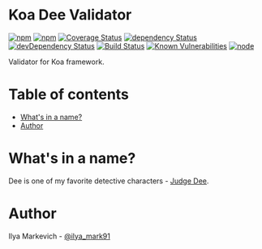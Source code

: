 # Koa Dee Validator

[![npm](https://img.shields.io/npm/v/koa-dee-validator.svg?maxAge=1000)](https://www.npmjs.com/package/koa-dee-validator)
[![npm](https://img.shields.io/npm/dt/koa-dee-validator.svg?maxAge=1000)](https://www.npmjs.com/package/koa-dee-validator)
[![Coverage Status](https://coveralls.io/repos/github/ilya-markevich/node-koa-validator/badge.svg?branch=master)](https://coveralls.io/github/ilya-markevich/node-koa-validator?branch=master)
[![dependency Status](https://img.shields.io/david/ilya-markevich/node-koa-validator.svg?maxAge=1000)](https://david-dm.org/ilya-markevich/node-koa-validator)
[![devDependency Status](https://img.shields.io/david/dev/ilya-markevich/node-koa-validator.svg?maxAge=1000)](https://david-dm.org/ilya-markevich/node-koa-validator?type=dev)
[![Build Status](https://img.shields.io/travis/ilya-markevich/node-koa-validator.svg?maxAge=1000)](https://travis-ci.org/ilya-markevich/node-koa-validator)
[![Known Vulnerabilities](https://snyk.io/test/github/ilya-markevich/node-koa-validator/badge.svg)](https://snyk.io/test/github/ilya-markevich/node-koa-validator)
[![node](https://img.shields.io/node/v/koa-dee-validator.svg?maxAge=1000)](https://www.npmjs.com/package/koa-dee-validator)

Validator for Koa framework.

# Table of contents
* [What's in a name?](#whats-in-a-name)
* [Author](#author)

# What's in a name?
Dee is one of my favorite detective characters - [Judge Dee](https://en.wikipedia.org/wiki/Judge_Dee).

# Author
Ilya Markevich - [@ilya_mark91](https://twitter.com/ilya_mark91)
